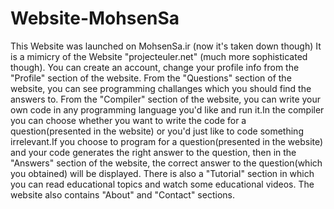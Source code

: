 # Website-MohsenSa
This Website was launched on MohsenSa.ir (now it's taken down though)
It is a mimicry of the Website "projecteuler.net" (much more sophisticated though).
You can create an account, change your profile info from the "Profile" section of the website.
From the "Questions" section of the website, you can see programming challanges which you should find the answers to.
From the "Compiler" section of the website, you can write your own code in any programming language you'd like and run it.In the compiler you can choose whether you want to write the code for a question(presented in the website) or you'd just like to code something irrelevant.If you choose to program for a question(presented in the website) and your code generates the right answer to the question, then in the "Answers" section of the website, the correct answer to the question(which you obtained) will be displayed.
There is also a "Tutorial" section in which you can read educational topics and watch some educational videos.
The website also contains "About" and "Contact" sections.
